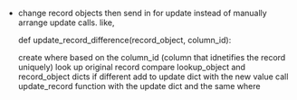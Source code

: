 - change record objects then send in for update instead of manually arrange update calls.
  like,

  def update_record_difference(record_object, column_id):

    create where based on the column_id (column that idnetifies the record uniquely)
    look up original record
    compare lookup_object and record_object dicts
    if different add to update dict with the new value
    call update_record function with the update dict and the same where